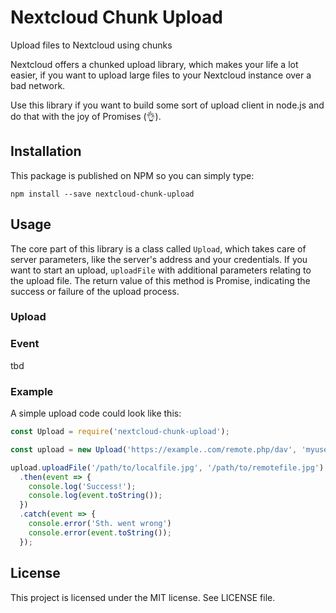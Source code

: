 # Nextcloud Chunk Upload
Upload files to Nextcloud using chunks

Nextcloud offers a chunked upload library, which makes your life a lot easier, if you want to upload large files to
your Nextcloud instance over a bad network.

Use this library if you want to build some sort of upload client in node.js and do that with the joy of Promises (👌).


## Installation
This package is published on NPM so you can simply type:
```
npm install --save nextcloud-chunk-upload
```

## Usage
The core part of this library is a class called `Upload`, which takes care of server parameters, like the server's address and
your credentials. If you want to start an upload, ``uploadFile`` with additional parameters relating to the upload file.
The return value of this method is Promise, indicating the success or failure of the upload process.

### Upload
###

### Event
tbd

### Example
A simple upload code could look like this:
```javascript
const Upload = require('nextcloud-chunk-upload');

const upload = new Upload('https://example..com/remote.php/dav', 'myuser', 'myspace', 'secret');

upload.uploadFile('/path/to/localfile.jpg', '/path/to/remotefile.jpg')
  .then(event => {
    console.log('Success!');
    console.log(event.toString());
  })
  .catch(event => {
    console.error('Sth. went wrong')
    console.error(event.toString());
  });
```

## License
This project is licensed under the MIT license. See LICENSE file.